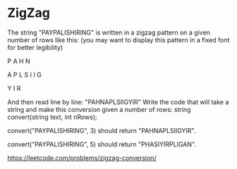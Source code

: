 # ZigZag
The string "PAYPALISHIRING" is written in a zigzag pattern on a given number of rows like this: (you may want to display this pattern in a fixed font for better legibility)  

P   A   H   N

A P L S I I G

Y   I   R

And then read line by line: "PAHNAPLSIIGYIR" Write the code that will take a string and make this conversion given a number of rows:  string convert(string text, int nRows); 

convert("PAYPALISHIRING", 3) should return "PAHNAPLSIIGYIR".

convert("PAYPALISHIRING", 5) should return "PHASIYIRPLIGAN".


https://leetcode.com/problems/zigzag-conversion/


